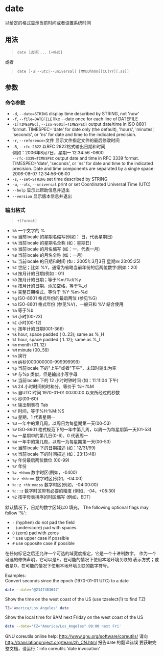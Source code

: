# date

 以给定的格式显示当前时间或者设置系统时间

## 用法

> `date [选项]... [+格式]`  

或者  

> `date [-u|--utc|--universal] [MMDDhhmm[[CC]YY][.ss]]`  

## 参数

### 命令参数

- `-d`, `--date=STRING`         display time described by STRING, not 'now'
- `-f`, `--file=DATEFILE`       like --date once for each line of DATEFILE
- `-I[TIMESPEC]`, `--iso-8601[=TIMESPEC]`  output date/time in ISO 8601 format.
                            TIMESPEC='date' for date only (the default),
                            'hours', 'minutes', 'seconds', or 'ns' for date
                            and time to the indicated precision.
- `-r`, `--reference=`文件  显示文件指定文件的最后修改时间  
- `-R`, `--rfc-2822`  以RFC 2822格式输出日期和时间  
 例如：2006年8月7日，星期一 12:34:56 -0600  
  `--rfc-3339=TIMESPEC`   output date and time in RFC 3339 format.
                            TIMESPEC='date', 'seconds', or 'ns' for
                            date and time to the indicated precision.
                            Date and time components are separated by
                            a single space: 2006-08-07 12:34:56-06:00
- `-s`, `--set=STRING`  set time described by STRING
- `-u`, `--utc`, `--universal`    print or set Coordinated Universal Time (UTC)
- `--help`  显示此帮助信息并退出
- `--version`  显示版本信息并退出

### 输出格式

> `+[format]`

- `%%` 一个文字的 %
- `%a` 当前locale 的星期名缩写(例如： 日，代表星期日)
- `%A` 当前locale 的星期名全称 (如：星期日)
- `%b` 当前locale 的月名缩写 (如：一，代表一月)
- `%B` 当前locale 的月名全称 (如：一月)
- `%c` 当前locale 的日期和时间 (如：2005年3月3日 星期四 23:05:25)
- `%C` 世纪；比如 %Y，通常为省略当前年份的后两位数字(例如：20)
- `%d` 按月计的日期(例如：01)
- `%D` 按月计的日期；等于%m/%d/%y
- `%e` 按月计的日期，添加空格，等于%_d
- `%F` 完整日期格式，等价于 %Y-%m-%d
- `%g` ISO-8601 格式年份的最后两位 (参见%G)
- `%G` ISO-8601 格式年份 (参见%V)，一般只和 %V 结合使用
- `%h` 等于%b
- `%H` 小时(00-23)
- `%I` 小时(00-12)
- `%j` 按年计的日期(001-366)
- `%k`   hour, space padded ( 0..23); same as %_H
- `%l`   hour, space padded ( 1..12); same as %_I
- `%m`   month (01..12)
- `%M`   minute (00..59)
- `%n` 换行
- `%N` 纳秒(000000000-999999999)
- `%p` 当前locale 下的"上午"或者"下午"，未知时输出为空
- `%P` 与%p 类似，但是输出小写字母
- `%r` 当前locale 下的 12 小时时钟时间 (如：11:11:04 下午)
- `%R` 24 小时时间的时和分，等价于 %H:%M
- `%s` 自UTC 时间 1970-01-01 00:00:00 以来所经过的秒数
- `%S` 秒(00-60)
- `%t` 输出制表符 Tab
- `%T` 时间，等于%H:%M:%S
- `%u` 星期，1 代表星期一
- `%U` 一年中的第几周，以周日为每星期第一天(00-53)
- `%V` ISO-8601 格式规范下的一年中第几周，以周一为每星期第一天(01-53)
- `%w` 一星期中的第几日(0-6)，0 代表周一
- `%W` 一年中的第几周，以周一为每星期第一天(00-53)
- `%x` 当前locale 下的日期描述 (如：12/31/99)
- `%X` 当前locale 下的时间描述 (如：23:13:48)
- `%y` 年份最后两位数位 (00-99)
- `%Y` 年份
- `%z +hhmm`  数字时区(例如，-0400)
- `%:z +hh:mm`  数字时区(例如，-04:00)
- `%::z +hh:mm:ss` 数字时区(例如，-04:00:00)
- `%:::z`  数字时区带有必要的精度 (例如，-04，+05:30)
- `%Z`  按字母表排序的时区缩写 (例如，EDT)

默认情况下，日期的数字区域以0 填充。
The following optional flags may follow '%':

- `-`  (hyphen) do not pad the field
- `_`  (underscore) pad with spaces
- `0`  (zero) pad with zeros
- `^`  use upper case if possible
- `#`  use opposite case if possible

在任何标记之后还允许一个可选的域宽度指定，它是一个十进制数字。
作为一个可选的修饰声明，它可以是E，在可能的情况下使用本地环境关联的
表示方式；或者是O，在可能的情况下使用本地环境关联的数字符号。

Examples:  
Convert seconds since the epoch (1970-01-01 UTC) to a date

```bash
date --date='@2147483647'
```

Show the time on the west coast of the US (use tzselect(1) to find TZ)

```bash
TZ='America/Los_Angeles' date
```

Show the local time for 9AM next Friday on the west coast of the US

```bash
date --date='TZ="America/Los_Angeles" 09:00 next Fri'
```

GNU coreutils online help: <http://www.gnu.org/software/coreutils/>
请向<http://translationproject.org/team/zh_CN.html> 报告date 的翻译错误
要获取完整文档，请运行：info coreutils 'date invocation'